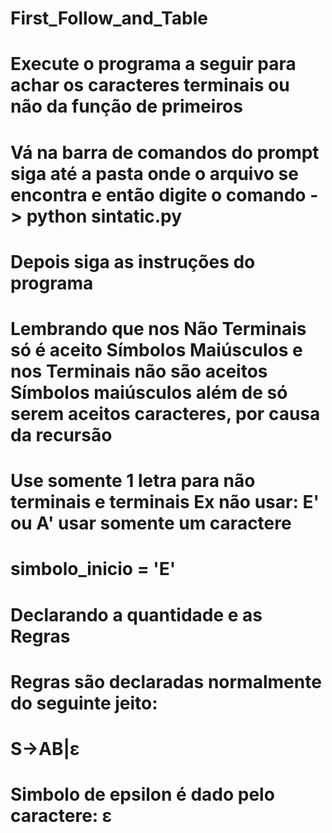 # First_Follow_and_Table

# Execute o programa a seguir para achar os caracteres terminais ou não da função de primeiros
# Vá na barra de comandos do prompt siga até a pasta onde o arquivo se encontra e então digite o comando -> python sintatic.py
# Depois siga as instruções do programa
# Lembrando que nos Não Terminais só é aceito Símbolos Maiúsculos e nos Terminais não são aceitos Símbolos maiúsculos além de só serem aceitos caracteres, por causa da recursão
# Use somente 1 letra para não terminais e terminais Ex não usar: E' ou A' usar somente um caractere

# simbolo_inicio = 'E'
# Declarando a quantidade e as Regras
# Regras são declaradas normalmente do seguinte jeito:
# S->AB|ε

# Simbolo de epsilon é dado pelo caractere: ε
